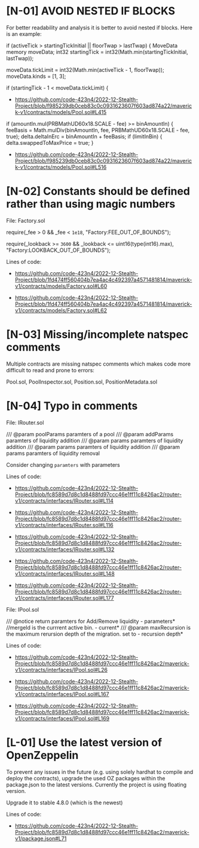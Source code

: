 # [N-01] AVOID NESTED IF BLOCKS

For better readability and analysis it is better to avoid nested if blocks. Here is an example:



 if (activeTick > startingTickInitial || floorTwap > lastTwap) {
            MoveData memory moveData;
            int32 startingTick = int32(Math.min(startingTickInitial, lastTwap));

  moveData.tickLimit = int32(Math.min(activeTick - 1, floorTwap));
  moveData.kinds = [1, 3];

  if (startingTick - 1 < moveData.tickLimit) {


- https://github.com/code-423n4/2022-12-Stealth-Project/blob/f985239db0ceb83c0c0931623607f603ad874a22/maverick-v1/contracts/models/Pool.sol#L415

if (amountIn.mul(PRBMathUD60x18.SCALE - fee) >= binAmountIn) {
            feeBasis = Math.mulDiv(binAmountIn, fee, PRBMathUD60x18.SCALE - fee, true);
            delta.deltaInErc = binAmountIn + feeBasis;
            if (limitInBin) {
                delta.swappedToMaxPrice = true;
            }

- https://github.com/code-423n4/2022-12-Stealth-Project/blob/f985239db0ceb83c0c0931623607f603ad874a22/maverick-v1/contracts/models/Pool.sol#L516


# [N-02] Constants should be defined rather than using magic numbers

File: Factory.sol

require(_fee > 0 && _fee < `1e18`, "Factory:FEE_OUT_OF_BOUNDS");

require(_lookback >= `3600` && _lookback <= uint16(type(int16).max), "Factory:LOOKBACK_OUT_OF_BOUNDS");

Lines of code:

- https://github.com/code-423n4/2022-12-Stealth-Project/blob/1fd474ff560404b7ea4ac4c492397a4571481814/maverick-v1/contracts/models/Factory.sol#L60

- https://github.com/code-423n4/2022-12-Stealth-Project/blob/1fd474ff560404b7ea4ac4c492397a4571481814/maverick-v1/contracts/models/Factory.sol#L62

# [N-03] Missing/incomplete natspec comments

Multiple contracts are missing natspec comments which makes code more difficult to read and prone to errors:

Pool.sol, PoolInspector.sol, Position.sol, PositionMetadata.sol

# [N-04] Typo in comments

File: IRouter.sol

/// @param poolParams paramters of a pool
/// @param addParams paramters of liquidity addition
/// @param params paramters of liquidity addition
/// @param params paramters of liquidity addition
/// @param params paramters of liquidity removal

Consider changing `paramters` with parameters

Lines of code:

- https://github.com/code-423n4/2022-12-Stealth-Project/blob/fc8589d7d8c1d8488fd97ccc46e1ff11c8426ac2/router-v1/contracts/interfaces/IRouter.sol#L114

- https://github.com/code-423n4/2022-12-Stealth-Project/blob/fc8589d7d8c1d8488fd97ccc46e1ff11c8426ac2/router-v1/contracts/interfaces/IRouter.sol#L116

- https://github.com/code-423n4/2022-12-Stealth-Project/blob/fc8589d7d8c1d8488fd97ccc46e1ff11c8426ac2/router-v1/contracts/interfaces/IRouter.sol#L132

- https://github.com/code-423n4/2022-12-Stealth-Project/blob/fc8589d7d8c1d8488fd97ccc46e1ff11c8426ac2/router-v1/contracts/interfaces/IRouter.sol#L148

- https://github.com/code-423n4/2022-12-Stealth-Project/blob/fc8589d7d8c1d8488fd97ccc46e1ff11c8426ac2/router-v1/contracts/interfaces/IRouter.sol#L177

File: IPool.sol

/// @notice return paramters for Add/Remove liquidity - parameters*
//mergeId is the currrent active bin. - current*
/// @param maxRecursion is the maximum rerursion depth of the migration. set to - recursion depth*

Lines of code:

- https://github.com/code-423n4/2022-12-Stealth-Project/blob/fc8589d7d8c1d8488fd97ccc46e1ff11c8426ac2/maverick-v1/contracts/interfaces/IPool.sol#L26

- https://github.com/code-423n4/2022-12-Stealth-Project/blob/fc8589d7d8c1d8488fd97ccc46e1ff11c8426ac2/maverick-v1/contracts/interfaces/IPool.sol#L167

- https://github.com/code-423n4/2022-12-Stealth-Project/blob/fc8589d7d8c1d8488fd97ccc46e1ff11c8426ac2/maverick-v1/contracts/interfaces/IPool.sol#L169



#  [L-01] Use the latest version of OpenZeppelin

To prevent any issues in the future (e.g. using solely hardhat to compile and deploy the contracts), upgrade the used OZ packages within the package.json to the latest versions. Currently the project is using floating version. 

Upgrade it to stable 4.8.0 (which is the newest)

Lines of code:

- https://github.com/code-423n4/2022-12-Stealth-Project/blob/fc8589d7d8c1d8488fd97ccc46e1ff11c8426ac2/maverick-v1/package.json#L71





